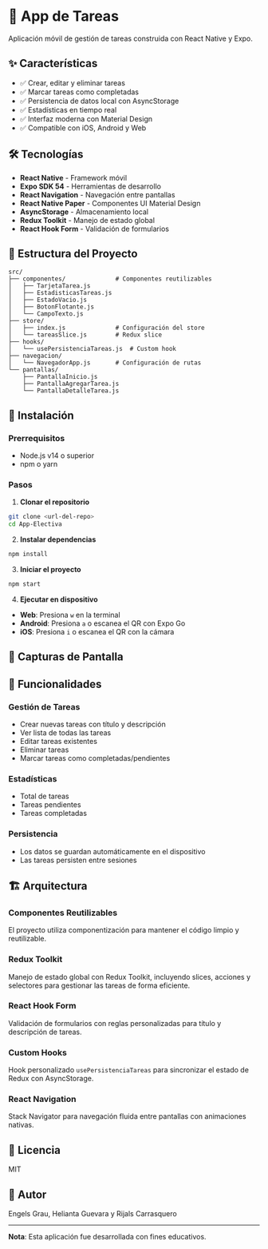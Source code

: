 # 📱 App de Tareas

Aplicación móvil de gestión de tareas construida con React Native y Expo.

## ✨ Características

- ✅ Crear, editar y eliminar tareas
- ✅ Marcar tareas como completadas
- ✅ Persistencia de datos local con AsyncStorage
- ✅ Estadísticas en tiempo real
- ✅ Interfaz moderna con Material Design
- ✅ Compatible con iOS, Android y Web

## 🛠️ Tecnologías

- **React Native** - Framework móvil
- **Expo SDK 54** - Herramientas de desarrollo
- **React Navigation** - Navegación entre pantallas
- **React Native Paper** - Componentes UI Material Design
- **AsyncStorage** - Almacenamiento local
- **Redux Toolkit** - Manejo de estado global
- **React Hook Form** - Validación de formularios

## 📂 Estructura del Proyecto

```
src/
├── componentes/              # Componentes reutilizables
│   ├── TarjetaTarea.js
│   ├── EstadisticasTareas.js
│   ├── EstadoVacio.js
│   ├── BotonFlotante.js
│   └── CampoTexto.js
├── store/
│   ├── index.js              # Configuración del store
│   └── tareasSlice.js        # Redux slice
├── hooks/
│   └── usePersistenciaTareas.js  # Custom hook
├── navegacion/
│   └── NavegadorApp.js       # Configuración de rutas
└── pantallas/
    ├── PantallaInicio.js
    ├── PantallaAgregarTarea.js
    └── PantallaDetalleTarea.js
```

## 🚀 Instalación

### Prerrequisitos
- Node.js v14 o superior
- npm o yarn

### Pasos

1. **Clonar el repositorio**
```bash
git clone <url-del-repo>
cd App-Electiva
```

2. **Instalar dependencias**
```bash
npm install
```

3. **Iniciar el proyecto**
```bash
npm start
```

4. **Ejecutar en dispositivo**
- **Web**: Presiona `w` en la terminal
- **Android**: Presiona `a` o escanea el QR con Expo Go
- **iOS**: Presiona `i` o escanea el QR con la cámara

## 📱 Capturas de Pantalla

<!-- Agrega capturas de pantalla aquí -->

## 🎯 Funcionalidades

### Gestión de Tareas
- Crear nuevas tareas con título y descripción
- Ver lista de todas las tareas
- Editar tareas existentes
- Eliminar tareas
- Marcar tareas como completadas/pendientes

### Estadísticas
- Total de tareas
- Tareas pendientes
- Tareas completadas

### Persistencia
- Los datos se guardan automáticamente en el dispositivo
- Las tareas persisten entre sesiones

## 🏗️ Arquitectura

### Componentes Reutilizables
El proyecto utiliza componentización para mantener el código limpio y reutilizable.

### Redux Toolkit
Manejo de estado global con Redux Toolkit, incluyendo slices, acciones y selectores para gestionar las tareas de forma eficiente.

### React Hook Form
Validación de formularios con reglas personalizadas para título y descripción de tareas.

### Custom Hooks
Hook personalizado `usePersistenciaTareas` para sincronizar el estado de Redux con AsyncStorage.

### React Navigation
Stack Navigator para navegación fluida entre pantallas con animaciones nativas.

## 📄 Licencia

MIT

## 👤 Autor

Engels Grau, Helianta Guevara y Rijals Carrasquero

---

**Nota**: Esta aplicación fue desarrollada con fines educativos.
